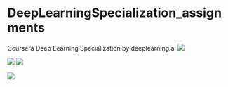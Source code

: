 # DeepLearningSpecialization_assignments
Coursera Deep Learning Specialization by deeplearning.ai
<kbd><img src="https://github.com/harshavl/DeepLearningSpecialization_assignments/blob/master/Coursera%20LDE9SW7Q4NS7_03_page-0001.jpg" /></kbd>

<kbd><img src="https://github.com/harshavl/DeepLearningSpecialization_assignments/blob/master/Coursera%2025H99BZJ66WL_02.pdf"
/></kbd>
<kbd><img src="https://github.com/harshavl/DeepLearningSpecialization_assignments/blob/master/Coursera%20LDE9SW7Q4NS7_03.pdf"
/></kbd>

<kbd><img src="https://github.com/harshavl/DeepLearningSpecialization_assignments/blob/master/Coursera%205W9J94ZZQBUS_04.pdf"
/></kbd>
